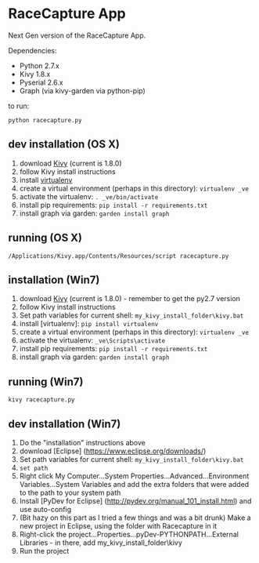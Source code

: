 RaceCapture App
===============

Next Gen version of the RaceCapture App.

Dependencies:
* Python 2.7.x
* Kivy 1.8.x
* Pyserial 2.6.x
* Graph (via kivy-garden via python-pip)

to run:

    python racecapture.py

## dev installation (OS X)

1. download [Kivy](http://kivy.org/#download) (current is 1.8.0) 
2. follow Kivy install instructions
3. install [virtualenv](http://www.virtualenv.org)
4. create a virtual environment (perhaps in this directory): `virtualenv _ve`
5. activate the virtualenv: `. _ve/bin/activate`
6. install pip requirements: `pip install -r requirements.txt`
7. install graph via garden: `garden install graph`

## running (OS X)

    /Applications/Kivy.app/Contents/Resources/script racecapture.py

## installation (Win7)

1. download [Kivy](http://kivy.org/#download) (current is 1.8.0) - remember to get the py2.7 version
2. follow Kivy install instructions
3. Set path variables for current shell: `my_kivy_install_folder\kivy.bat`
4. install [virtualenv]: `pip install virtualenv`
5. create a virtual environment (perhaps in this directory): `virtualenv _ve`
6. activate the virtualenv: `_ve\Scripts\activate`
7. install pip requirements: `pip install -r requirements.txt`
8. install graph via garden: `garden install graph`

## running (Win7)

    kivy racecapture.py
		
## dev installation (Win7)

1. Do the "installation" instructions above
2. download [Eclipse] (https://www.eclipse.org/downloads/)
3. Set path variables for current shell: `my_kivy_install_folder\kivy.bat`
4. `set path`
5. Right click My Computer...System Properties...Advanced...Environment Variables...System Variables and add the extra folders that were added to the path to your system path
6. Install [PyDev for Eclipse] (http://pydev.org/manual_101_install.html) and use auto-config
7. (Bit hazy on this part as I tried a few things and was a bit drunk) Make a new project in Eclipse, using the folder with Racecapture in it
8. Right-click the project...Properties...pyDev-PYTHONPATH...External Libraries - in there, add my_kivy_install_folder\kivy
9. Run the project
